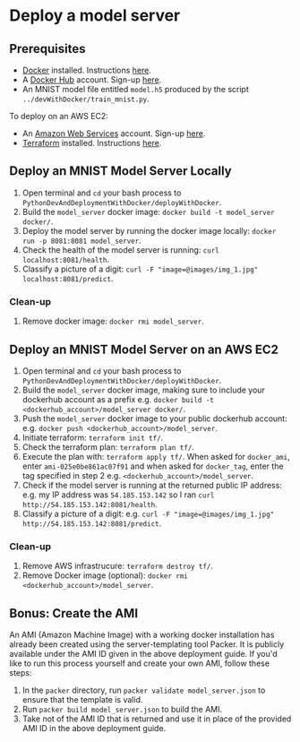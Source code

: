 # Deploy a model server

## Prerequisites

* [Docker]([https://docs.docker.com/install/](https://www.docker.com/)) installed. Instructions [here](https://docs.docker.com/install/).
* A [Docker Hub](https://hub.docker.com/) account. Sign-up [here](https://hub.docker.com/signup).
* An MNIST model file entitled `model.h5` produced by the script `../devWithDocker/train_mnist.py`.

To deploy on an AWS EC2:

* An [Amazon Web Services](https://aws.amazon.com/) account. Sign-up [here](https://portal.aws.amazon.com/billing/signup#/start).
* [Terraform](https://www.terraform.io/) installed. Instructions [here](https://learn.hashicorp.com/terraform/getting-started/install).

## Deploy an MNIST Model Server Locally

1. Open terminal and `cd` your bash process to `PythonDevAndDeploymentWithDocker/deployWithDocker`.
2. Build the `model_server` docker image: `docker build -t model_server docker/`.
3. Deploy the model server by running the docker image locally: `docker run -p 8081:8081 model_server`.
4. Check the health of the model server is running: `curl localhost:8081/health`.
5. Classify a picture of a digit: `curl -F "image=@images/img_1.jpg" localhost:8081/predict`.

### Clean-up

1. Remove docker image: `docker rmi model_server`.

## Deploy an MNIST Model Server on an AWS EC2

1. Open terminal and `cd` your bash process to `PythonDevAndDeploymentWithDocker/deployWithDocker`.
2. Build the `model_server` docker image, making sure to include your dockerhub account as a prefix e.g. `docker build -t <dockerhub_account>/model_server docker/`.
3. Push the `model_server` docker image to your public dockerhub account: e.g. `docker push <dockerhub_account>/model_server`.
4. Initiate terraform: `terraform init tf/`.
5. Check the terraform plan: `terraform plan tf/`.
6. Execute the plan with: `terraform apply tf/`. When asked for `docker_ami`, enter `ami-025e0be861ac07f91` and when asked for `docker_tag`, enter the tag specified in step 2 e.g. `<dockerhub_account>/model_server`.
7. Check if the model server is running at the returned public IP address: e.g. my IP address was `54.185.153.142` so I ran `curl http://54.185.153.142:8081/health`.
8. Classify a picture of a digit: e.g. `curl -F "image=@images/img_1.jpg" http://54.185.153.142:8081/predict`.

### Clean-up

1. Remove AWS infrastrucure: `terraform destroy tf/`.
2. Remove Docker image (optional): `docker rmi <dockerhub_account>/model_server`.

## Bonus: Create the AMI

An AMI (Amazon Machine Image) with a working docker installation has already been created using the server-templating tool Packer. It is publicly available under the AMI ID given in the above deployment guide. If you'd like to run this process yourself and create your own AMI, follow these steps:

1. In the `packer` directory, run `packer validate model_server.json` to ensure that the template is valid.
2. Run `packer build model_server.json` to build the AMI.
3. Take not of the AMI ID that is returned and use it in place of the provided AMI ID in the above deployment guide.
